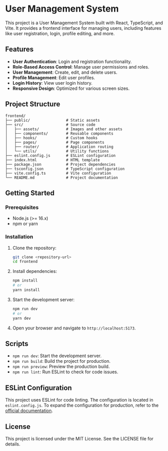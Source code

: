 # User Management System

This project is a User Management System built with React, TypeScript, and Vite. It provides a frontend interface for managing users, including features like user registration, login, profile editing, and more.

## Features

- **User Authentication**: Login and registration functionality.
- **Role-Based Access Control**: Manage user permissions and roles.
- **User Management**: Create, edit, and delete users.
- **Profile Management**: Edit user profiles.
- **Login History**: View user login history.
- **Responsive Design**: Optimized for various screen sizes.

## Project Structure

```
frontend/
├── public/                # Static assets
├── src/                   # Source code
│   ├── assets/            # Images and other assets
│   ├── components/        # Reusable components
│   ├── hooks/             # Custom hooks
│   ├── pages/             # Page components
│   ├── router/            # Application routing
│   └── utils/             # Utility functions
├── eslint.config.js       # ESLint configuration
├── index.html             # HTML template
├── package.json           # Project dependencies
├── tsconfig.json          # TypeScript configuration
├── vite.config.ts         # Vite configuration
└── README.md              # Project documentation
```

## Getting Started

### Prerequisites

- Node.js (>= 16.x)
- npm or yarn

### Installation

1. Clone the repository:
   ```bash
   git clone <repository-url>
   cd frontend
   ```

2. Install dependencies:
   ```bash
   npm install
   # or
   yarn install
   ```

3. Start the development server:
   ```bash
   npm run dev
   # or
   yarn dev
   ```

4. Open your browser and navigate to `http://localhost:5173`.

## Scripts

- `npm run dev`: Start the development server.
- `npm run build`: Build the project for production.
- `npm run preview`: Preview the production build.
- `npm run lint`: Run ESLint to check for code issues.

## ESLint Configuration

This project uses ESLint for code linting. The configuration is located in `eslint.config.js`. To expand the configuration for production, refer to the [official documentation](https://eslint.org/).

## License

This project is licensed under the MIT License. See the LICENSE file for details.
